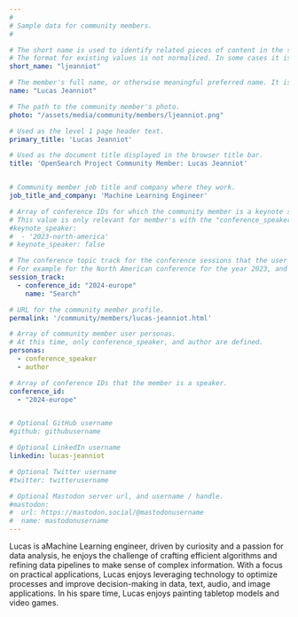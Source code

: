 ```yaml
---
#
# Sample data for community members.
#

# The short name is used to identify related pieces of content in the site. For example it is used in the "authors" array of blog posts, and it is used in the "presenters" array for OpenSearch Conference sessions to identify who is speaking.
# The format for existing values is not normalized. In some cases it is "first-initial-of-first-name" + "last-name", or matching a GitHub username, or something all together random. What is important is that it is unique within the system.
short_name: "ljeanniot"

# The member's full name, or otherwise meaningful preferred name. It is used in the templates for presenting content authors as well as the name of conference speakers.
name: "Lucas Jeanniot"

# The path to the community member's photo.
photo: "/assets/media/community/members/ljeanniot.png"

# Used as the level 1 page header text.
primary_title: 'Lucas Jeanniot'

# Used as the document title displayed in the browser title bar.
title: 'OpenSearch Project Community Member: Lucas Jeanniot'


# Community member job title and company where they work.
job_title_and_company: 'Machine Learning Engineer'

# Array of conference IDs for which the community member is a keynote speaker, if any, or boolean false otherwise.
# This value is only relevant for member's with the "conference_speaker" user persona.
#keynote_speaker:
#  - '2023-north-america'
# keynote_speaker: false

# The conference topic track for the conference sessions that the user is a speaker. These are shaped as an array of value pairs mapping conference ID and name. 
# For example for the North American conference for the year 2023, and the "Community" track:
session_track: 
  - conference_id: "2024-europe"
    name: "Search"

# URL for the community member profile.
permalink: '/community/members/lucas-jeanniot.html'

# Array of community member user personas.
# At this time, only conference_speaker, and author are defined.
personas:
  - conference_speaker
  - author

# Array of conference IDs that the member is a speaker.
conference_id:
  - "2024-europe"


# Optional GitHub username
#github: githubusername

# Optional LinkedIn username
linkedin: lucas-jeanniot

# Optional Twitter username
#twitter: twitterusername

# Optional Mastodon server url, and username / handle.
#mastodon:
#  url: https://mastodon.social/@mastodonusername
#  name: mastodonusername
---
```

Lucas is aMachine Learning engineer, driven by curiosity and a passion for data analysis, he enjoys the challenge of crafting efficient algorithms and refining data pipelines to make sense of complex information. With a focus on practical applications, Lucas enjoys leveraging technology to optimize processes and improve decision-making in data, text, audio, and image applications. In his spare time, Lucas enjoys painting tabletop models and video games. 